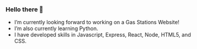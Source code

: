 ### Hello there 👋

- I’m currently looking forward to working on a Gas Stations Website!
- I’m also currently learning Python.
- I have developed skills in Javascript, Express, React, Node, HTML5, and CSS.


